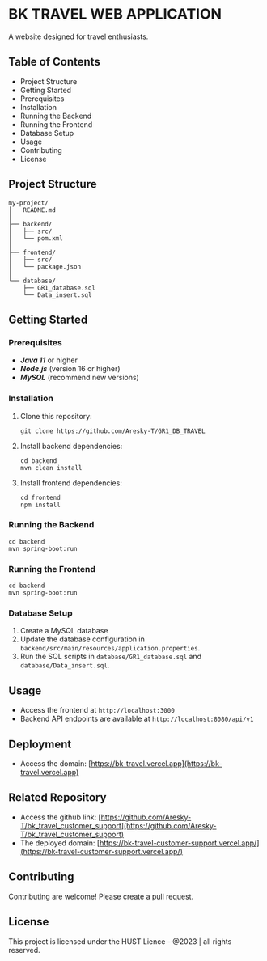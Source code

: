 # BK TRAVEL WEB APPLICATION
A website designed for travel enthusiasts.
## Table of Contents
- Project Structure
- Getting Started
- Prerequisites
- Installation
- Running the Backend
- Running the Frontend
- Database Setup
- Usage
- Contributing
- License
## Project Structure
```
my-project/
│   README.md
│
├── backend/
│   ├── src/
│   └── pom.xml
│
├── frontend/
│   ├── src/
│   └── package.json
│
└── database/
    ├── GR1_database.sql
    └── Data_insert.sql
```
## Getting Started
### Prerequisites
- ***Java 11*** or higher
- ***Node.js*** (version 16 or higher)
- ***MySQL*** (recommend new versions)
### Installation
1. Clone this repository:
   ```
   git clone https://github.com/Aresky-T/GR1_DB_TRAVEL
   ```
2. Install backend dependencies:
   ```
   cd backend
   mvn clean install
   ```
3. Install frontend dependencies:
   ```
   cd frontend
   npm install
   ```
### Running the Backend
   ```
   cd backend
   mvn spring-boot:run
   ```
### Running the Frontend
   ```
   cd backend
   mvn spring-boot:run
   ```
### Database Setup
1. Create a MySQL database
2. Update the database configuration in ```backend/src/main/resources/application.properties```.
3. Run the SQL scripts in ```database/GR1_database.sql``` and ```database/Data_insert.sql```.
## Usage
- Access the frontend at ```http://localhost:3000```
- Backend API endpoints are available at ```http://localhost:8080/api/v1```
## Deployment
- Access the domain: [https://bk-travel.vercel.app](https://bk-travel.vercel.app)
## Related Repository
- Access the github link: [https://github.com/Aresky-T/bk_travel_customer_support](https://github.com/Aresky-T/bk_travel_customer_support)
- The deployed domain: [https://bk-travel-customer-support.vercel.app/](https://bk-travel-customer-support.vercel.app/)
## Contributing
Contributing are welcome! Please create a pull request.
## License
This project is licensed under the HUST Lience - @2023 | all rights reserved.
  
